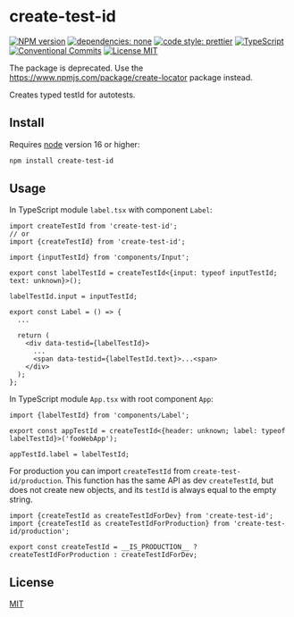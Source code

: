 # create-test-id

[![NPM version][npm-image]][npm-url]
[![dependencies: none][dependencies-none-image]][dependencies-none-url]
[![code style: prettier][prettier-image]][prettier-url]
[![TypeScript][typescript-image]][typescript-url]
[![Conventional Commits][conventional-commits-image]][conventional-commits-url]
[![License MIT][license-image]][license-url]

The package is deprecated. Use the https://www.npmjs.com/package/create-locator package instead.

Creates typed testId for autotests.

## Install

Requires [node](https://nodejs.org/en/) version 16 or higher:

```sh
npm install create-test-id
```

## Usage

In TypeScript module `label.tsx` with component `Label`:

```tsx
import createTestId from 'create-test-id';
// or
import {createTestId} from 'create-test-id';

import {inputTestId} from 'components/Input';

export const labelTestId = createTestId<{input: typeof inputTestId; text: unknown}>();

labelTestId.input = inputTestId;

export const Label = () => {
  ...

  return (
    <div data-testid={labelTestId}>
      ...
      <span data-testid={labelTestId.text}>...<span>
    </div>
  );
};
```

In TypeScript module `App.tsx` with root component `App`:

```tsx
import {labelTestId} from 'components/Label';

export const appTestId = createTestId<{header: unknown; label: typeof labelTestId}>('fooWebApp');

appTestId.label = labelTestId;
```

For production you can import `createTestId` from `create-test-id/production`.
This function has the same API as dev `createTestId`,
but does not create new objects, and its `testId` is always equal to the empty string.

```tsx
import {createTestId as createTestIdForDev} from 'create-test-id';
import {createTestId as createTestIdForProduction} from 'create-test-id/production';

export const createTestId = __IS_PRODUCTION__ ? createTestIdForProduction : createTestIdForDev;
```

## License

[MIT][license-url]

[conventional-commits-image]: https://img.shields.io/badge/Conventional_Commits-1.0.0-yellow.svg 'The Conventional Commits specification'
[conventional-commits-url]: https://www.conventionalcommits.org/en/v1.0.0/
[dependencies-none-image]: https://img.shields.io/badge/dependencies-none-success.svg 'No dependencies'
[dependencies-none-url]: https://github.com/uid11/create-test-id/blob/main/package.json
[license-image]: https://img.shields.io/badge/license-MIT-blue.svg 'The MIT License'
[license-url]: LICENSE
[npm-image]: https://img.shields.io/npm/v/create-test-id.svg 'create-test-id'
[npm-url]: https://www.npmjs.com/package/create-test-id
[prettier-image]: https://img.shields.io/badge/code_style-prettier-ff69b4.svg 'Prettier code formatter'
[prettier-url]: https://prettier.io/
[typescript-image]: https://img.shields.io/badge/types-TypeScript-blue.svg 'Full TypeScript support'
[typescript-url]: https://www.typescriptlang.org/
